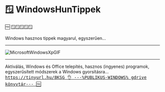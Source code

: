 # 🪟 WindowsHunTippek
🆓 
🪟🪟🪟🪟🪟

Windows hasznos tippek magyarul, egyszerűen...<hr>
![MicrosoftWindowsXpGIF](https://github.com/user-attachments/assets/04ee81b1-2be0-4aec-a4e1-d5866545edbc)

<hr>
Aktiválás, Windows és Office telepítés, hasznos (ingyenes) programok, egyszerűsített módszerek a Windows gyorsításra...
<tt font-weight="bold"><a href="https://tinyurl.hu/8KSG">https://tinyurl.hu/8KSG 👌 ---%PUBLIKUS-WINDOWS% gdrive könyvtár--- 🆓 </a></tt>

